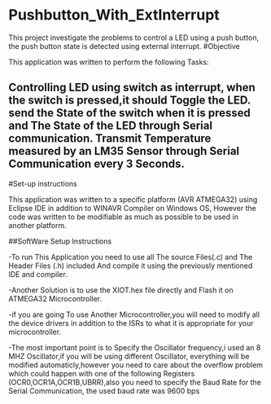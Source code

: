 # Pushbutton_With_ExtInterrupt
This project investigate the problems to control a LED using a push button, the push button state is detected using external interrupt.
#Objective

This application was written to perform the following Tasks:

Controlling LED using switch as interrupt, when the switch is pressed,it should Toggle the LED.
send the State of the switch when it is pressed and The State of the LED through Serial communication.
Transmit Temperature measured by an LM35 Sensor through Serial Communication every 3 Seconds.
----------------------
#Set-up instructions

This application was written to a specific platform (AVR ATMEGA32) using Eclipse IDE in addition to WINAVR Compiler on Windows OS,
However the code was written to be modifiable as much as possible to be used in another platform.

##SoftWare Setup Instructions

-To run This Application you need to use all The source Files(.c) and The Header Files (.h) included And compile it using the previously mentioned IDE and compiler. 

-Another Solution is to use the XIOT.hex file directly and Flash it on ATMEGA32 Microcontroller.

-if you are going To use Another Microcontroller,you will need to modify all the device drivers in addition to the ISRs to what
it is appropriate for your microcontroller.

-The most important point is to Specify the Oscillator frequency,i used an 8 MHZ Oscillator,if you will be using different Oscillator, everything will
be modified automaticly,however you need to care about the overflow problem which could happen with one of the following Registers
(OCR0,OCR1A,OCR1B,UBRR),also you need to specify the Baud Rate for the Serial Communication, the used baud rate was 9600 bps
   
